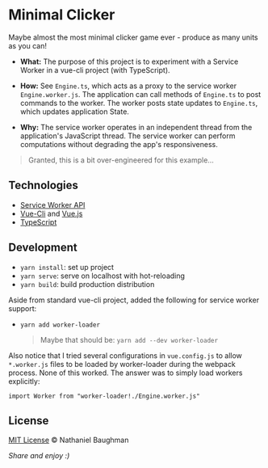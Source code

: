 # Minimal Clicker

Maybe almost the most minimal clicker game ever - produce as many units as you can!

* **What:** The purpose of this project is to experiment with a Service Worker in a vue-cli project (with TypeScript).

* **How:** See `Engine.ts`, which acts as a proxy to the service worker `Engine.worker.js`. The application can call methods of `Engine.ts` to post commands to the worker. The worker posts state updates to `Engine.ts`, which updates application State.

* **Why:** The service worker operates in an independent thread from the application's JavaScript thread. The service worker can perform computations without degrading the app's responsiveness. 

> Granted, this is a bit over-engineered for this example...

## Technologies

* [Service Worker API](https://developer.mozilla.org/en-US/docs/Web/API/Service_Worker_API)
* [Vue-Cli](https://cli.vuejs.org/) and [Vue.js](https://vuejs.org/)
* [TypeScript](https://www.typescriptlang.org/)

## Development

- `yarn install`: set up project
- `yarn serve`: serve on localhost with hot-reloading
- `yarn build`: build production distribution

Aside from standard vue-cli project, added the following for service worker support:

* `yarn add worker-loader`

   > Maybe that should be: `yarn add --dev worker-loader`

Also notice that I tried several configurations in `vue.config.js` to allow `*.worker.js` files to be loaded by worker-loader during the webpack process. None of this worked. The answer was to simply load workers explicitly: 

```
import Worker from "worker-loader!./Engine.worker.js"
```

## License

[MIT License](LICENSE.txt) &copy; Nathaniel Baughman

_Share and enjoy :)_
